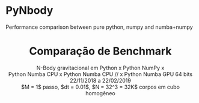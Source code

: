# PyNbody
Performance comparison between pure python, numpy and numba+numpy

# <center> Comparação de Benchmark</center>
<center> N-Body gravitacional em Python x Python NumPy x </center>
<center> Python Numba CPU x Python Numba CPU // x Python Numba GPU 64 bits </center>
<center> 22/11/2018 a 22/02/2019 </center>
<center> $M = 1$ passo, $dt = 0.01$, $N = 32^3 = 32K$ corpos em cubo homogêneo</center>
